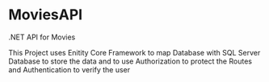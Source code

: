 # MoviesAPI
.NET API for Movies

This Project uses Enitity Core Framework to map Database with SQL Server Database to store the data and to use Authorization to protect the Routes and Authentication to verify the user
